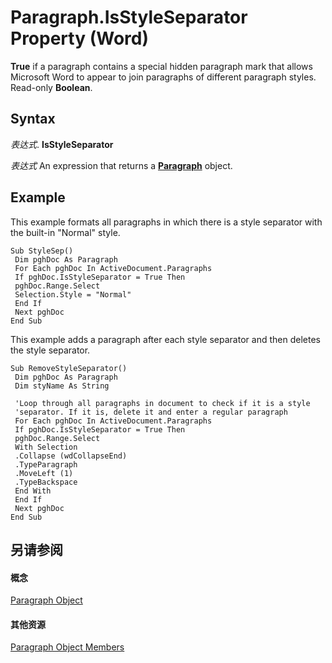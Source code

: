 
# Paragraph.IsStyleSeparator Property (Word)

 **True** if a paragraph contains a special hidden paragraph mark that allows Microsoft Word to appear to join paragraphs of different paragraph styles. Read-only **Boolean**.


## Syntax

 _表达式_. **IsStyleSeparator**

 _表达式_ An expression that returns a **[Paragraph](0a704079-a082-4ab1-841b-fc0d49dd26d4.md)** object.


## Example

This example formats all paragraphs in which there is a style separator with the built-in "Normal" style.


```
Sub StyleSep() 
 Dim pghDoc As Paragraph 
 For Each pghDoc In ActiveDocument.Paragraphs 
 If pghDoc.IsStyleSeparator = True Then 
 pghDoc.Range.Select 
 Selection.Style = "Normal" 
 End If 
 Next pghDoc 
End Sub
```

This example adds a paragraph after each style separator and then deletes the style separator.




```
Sub RemoveStyleSeparator() 
 Dim pghDoc As Paragraph 
 Dim styName As String 
 
 'Loop through all paragraphs in document to check if it is a style 
 'separator. If it is, delete it and enter a regular paragraph 
 For Each pghDoc In ActiveDocument.Paragraphs 
 If pghDoc.IsStyleSeparator = True Then 
 pghDoc.Range.Select 
 With Selection 
 .Collapse (wdCollapseEnd) 
 .TypeParagraph 
 .MoveLeft (1) 
 .TypeBackspace 
 End With 
 End If 
 Next pghDoc 
End Sub
```


## 另请参阅


#### 概念


[Paragraph Object](0a704079-a082-4ab1-841b-fc0d49dd26d4.md)
#### 其他资源


[Paragraph Object Members](http://msdn.microsoft.com/library/e1fc5b91-e908-580e-ab72-898648a5c0c3%28Office.15%29.aspx)